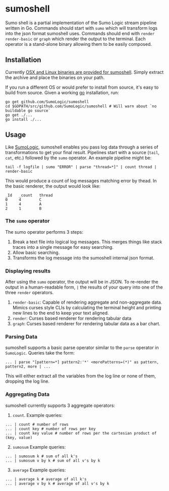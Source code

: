 # sumoshell
Sumo shell is a partial implementation of the Sumo Logic stream pipeline written in Go. Commands should start with
`sumo` which will transform logs into the json format sumoshell uses. Commands should end with `render` `render-basic` or `graph` which render the output to the terminal. Each operator is a stand-alone binary allowing them to be easily composed.

## Installation
Currently [OSX and Linux binaries are provided for sumoshell](https://github.com/SumoLogic/sumoshell/releases). Simply extract the archive and place the binaries on your path. 

If you run a different OS or would prefer to install from source, it's easy to build from source. Given a working [go](https://golang.org/doc/install) installation, run:
```
go get github.com/SumoLogic/sumoshell
cd $GOPATH/src/github.com/SumoLogic/sumoshell # Will warn about `no buildable go source`
go get ./...
go install ./...
```

## Usage
Like [SumoLogic](https://www.sumologic.com), sumoshell enables you pass log data through a series of transformations to get your final result. Pipelines start with a source (`tail`, `cat`, etc.) followed by the `sumo` operator. An example pipeline might be:

```tail -f logfile | sumo "ERROR" | parse "thread=*]" | count thread | render-basic```

This would produce a count of log messages matching error by thead. In the basic renderer, the output would look like:
```
_Id   _count   thread   
0     4        C        
1     4        A        
2     1        B      
```
### The `sumo` operator
The sumo operator performs 3 steps: 

1. Break a text file into logical log messages. This merges things like stack traces into a single message for easy searching.
2. Allow basic searching.
3. Transforms the log message into the sumoshell internal json format.

### Displaying results

After using the `sumo` operator, the output will be in JSON. To re-render the output in a human-readable form, `|` the results of your query into one of the three `render` operators.

1. `render-basic`: Capable of rendering aggregate and non-aggregate data. Mimics curses style CLIs by calculating the terminal height and printing new lines to the end to keep your text aligned.
2. `render`: Curses based renderer for rendering tabular data
3. `graph`: Curses based renderer for rendering tabular data as a bar chart.


### Parsing Data

sumoshell supports a basic parse operator similar to the `parse` operator in `SumoLogic`. Queries take the form:
```
... | parse "[pattern=*] pattern2:'*' <morePatterns=(*)" as pattern, pattern2, more | ...
```

This will either extract all the variables from the log line or none of them, dropping the log line.

### Aggregating Data

sumoshell currently supports 3 aggregate operators:

1. `count`. Example queries:
  ```
  ... | count # number of rows
  ... | count key # number of rows per key
  ... | count key value # number of rows per the cartesian product of (key, value)
  ```

2. `sumosum` Example queries:
  ```
  ... | sumosum k # sum of all k's
  ... | sumosum v by k # sum of all v's by k
  ```

3. `average` Example queries:
  ```
  ... | average k # average of all k's
  ... | average v by k # average of all v's by k
  ```
